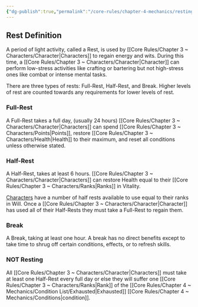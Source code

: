 ```yaml
---
{"dg-publish":true,"permalink":"/core-rules/chapter-4-mechanics/resting/"}
---
```


## Rest Definition
A period of light activity, called a Rest, is used by [[Core Rules/Chapter 3 ~ Characters/Character\|Characters]] to regain energy and wits. During this time, a [[Core Rules/Chapter 3 ~ Characters/Character\|Character]] can perform low-stress activities like crafting or bartering but not high-stress ones like combat or intense mental tasks.

There are three types of rests: Full-Rest, Half-Rest, and Break. 
Higher levels of rest are counted towards any requirements for lower levels of rest.

### Full-Rest
A Full-Rest takes a full day, (usually 24 hours)
[[Core Rules/Chapter 3 ~ Characters/Character\|Characters]] can spend [[Core Rules/Chapter 3 ~ Characters/Points\|Points]], restore [[Core Rules/Chapter 3 ~ Characters/Health\|Health]] to their maximum, and reset all conditions unless otherwise stated.
### Half-Rest
A Half-Rest, takes at least 6 hours.
[[Core Rules/Chapter 3 ~ Characters/Character\|Characters]] can restore Health equal to their [[Core Rules/Chapter 3 ~ Characters/Ranks\|Ranks]] in Vitality.

[Characters](https://thread-the-ttrpg.vercel.app/ttrpg-basics/character/) have a number of half rests available to use equal to their ranks in Will. Once a [[Core Rules/Chapter 3 ~ Characters/Character\|Character]] has used all of their Half-Rests they must take a Full-Rest to regain them.
### Break
A Break, taking at least one hour.
A break has no direct benefits except to take time to shrug off certain conditions, effects, or to refresh skills.

### **NOT** Resting
All [[Core Rules/Chapter 3 ~ Characters/Character\|Characters]] must take at least one Half-Rest every full day or else they will suffer one [[Core Rules/Chapter 3 ~ Characters/Ranks\|Rank]] of the [[Core Rules/Chapter 4 ~ Mechanics/Condition List/Exhausted\|Exhausted]] [[Core Rules/Chapter 4 ~ Mechanics/Conditions\|condition]].